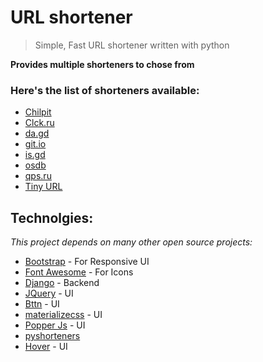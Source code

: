 # URL shortener
> Simple, Fast URL shortener written with python 


**Provides multiple shorteners to chose from**

### Here's the list of shorteners available:
- [Chilpit](http://chilp.it/)
- [Clck.ru](https://clck.ru/)
- [da.gd](https://da.gd/)
- [git.io](https://git.io/)
- [is.gd](https://is.gd/)
- [osdb](https://osdb.link/)
- [qps.ru](https://qps.ru/)
- [Tiny URL](https://tinyurl.com/)

## Technolgies:
*This project depends on many other open source projects:*
- [Bootstrap](https://getbootstrap.com/) - For Responsive UI
- [Font Awesome](https://fontawesome.com/) - For Icons
- [Django](https://www.djangoproject.com/) - Backend
- [JQuery](https://jquery.com/)   - UI
- [Bttn](https://bttn.surge.sh/)  - UI
- [materializecss](https://materializecss.com/) - UI
- [Popper Js](https://popper.js.org/) - UI
- [pyshorteners](https://pypi.org/project/pyshorteners/)  
- [Hover](https://ianlunn.github.io/Hover/)  - UI